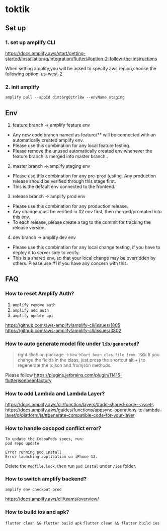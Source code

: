 # toktik

## Set up
### 1. set up amplify CLI
https://docs.amplify.aws/start/getting-started/installation/q/integration/flutter/#option-2-follow-the-instructions

When setting amplify,you will be asked to specify aws region,choose the following option:
us-west-2

### 2. init amplify
`amplify pull --appId d1mt6rg0ztrl8w --envName staging`


## Env
1. feature branch -> amplify feature env
  - Any new code branch named as feature/** will be connected with an automatically created amplify env.
  - Please use this combination for any local feature testing.
  - Please remove the unused automatically created env whenever the feature branch is merged into master branch..
2. master branch -> amplify staging env
  - Please use this combination for any pre-prod testing. Any production release should be verified through this stage first. 
  - This is the default env connected to the frontend.
3. release branch -> amplify prod env
  - Please use this combination for any production release.
  - Any change must be verified in #2 env first, then merged/promoted into this env.
  - To each release, please create a tag to the commit for tracking the release version.
4. dev branch -> amplify dev env
  - Please use this combination for any local change testing, if you have to deploy it to server side to verify.
  - This is a shared env, so that your local change may be overridden by others. Please use #1 if you have any concern with this.

## FAQ

### How to reset Amplify Auth?
1. `amplify remove auth`
2. `amplify add auth`
3. `amplify update api`

https://github.com/aws-amplify/amplify-cli/issues/1805
https://github.com/aws-amplify/amplify-cli/issues/3802 

### How to auto generate model file under `lib/generated`?

> right click on package -> `New`->`Dart bean clas file from JSON`
> If you change the fields in the class, just press the shortcut alt + j to regenerate the tojson and fromjson methods. 

Please follow https://plugins.jetbrains.com/plugin/11415-flutterjsonbeanfactory


### How to add Lambda and Lambda Layer?
https://docs.amplify.aws/cli/function/layers/#add-shared-code--assets
https://docs.amplify.aws/guides/functions/appsync-operations-to-lambda-layer/q/platform/js/#generate-compatible-code-for-your-layer

### How to handle cocopod conflict error?
```Error: CocoaPods's specs repository is too out-of-date to satisfy dependencies.
To update the CocoaPods specs, run:
pod repo update

Error running pod install
Error launching application on iPhone 13.
```
Delete the `Podfile.lock`, then run `pod instal` under `/ios` folder.

### How to switch amplify backend?

`amplify env checkout prod`

https://docs.amplify.aws/cli/teams/overview/

### How to build ios and apk?
`flutter clean && flutter build apk`
`flutter clean && flutter build ios`